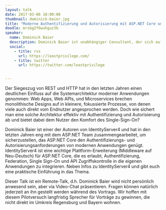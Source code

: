 ```yaml
---
layout: talk
date: 2017-03-06 18:00:00
thumbnail: dominick-baier.jpg
title: "Moderne Authentifizierung und Autorisierung mit ASP.NET Core und IdentityServer 4"
doodle: mrsbg2f6wuhguz3b
speaker:
  name: Dominick Baier
  description: Dominick Baier ist unabhängiger Consultant, der sich auf den Bereich Identity und Access Control spezialisiert hat. Er hilft weltweit Unternehmen bei Design und Implementierung von Authentifizierung und Authorisierung in verteilten Applikationen. Neben dieser Tätigkeit ist er Buchautor, Sprecher im nationalen und internationalem Umfeld sowie der Co-Autor des bekannten OpenID Connect & OAuth 2.0 Frameworks IdentityServer.
  social:
    - title: rss
      url: https://leastprivilege.com/
    - title: twitter
      url: https://twitter.com/leastprivilege
  

---
```

Der Siegeszug von REST und HTTP hat in den letzten Jahren einen deutlichen Einfluss auf die Systemarchitektur moderner Anwendungen genommen: Web Apps, Web APIs, und Microservices brechen monolithische Designs auf in kleinere, fokussierte Prozesse, von denen viele auch direkt vom Endnutzer angesprochen werden. Doch wie sichert man eine solche Architektur effektiv mit Authentifizierung und Autorisierung ab und bietet dabei dem Nutzer den Komfort des Single-Sign-On?

Dominick Baier ist einer der Autoren von IdentityServer4 und hat in den letzten Jahren eng mit dem ASP.NET Team zusammengearbeitet, um sicherzustellen, das ASP.NET Core den Authentifizierungs- und Autorisierungsanforderungen von modernen Anwendungen genügt. IdentityServer4 ist eine wichtige Plattform-Erweiterung (Middleware auf Neu-Deutsch) für ASP.NET Core, die es erlaubt, Authentifizierung, Federation, Single Sign-On und API Zugriffskontrolle in die eigenen Anwendungen zu integrieren. Neben Infos zu IdentityServer4 und gibt euch eine praktische Einführung in das Thema.

Dieser Talk ist ein Remote-Talk, d.h. Dominick Baier wird nicht persönlich anwesend sein, aber via Video-Chat präsentieren. Fragen können natürlich jederzeit an ihn gestellt werden während des Vortrags. Wir hoffen mit diesem Pilotversuch langfristig Sprecher für Vorträge zu gewinnen, die nicht direkt im Umkreis Regensburg und Bayern wohnen.
